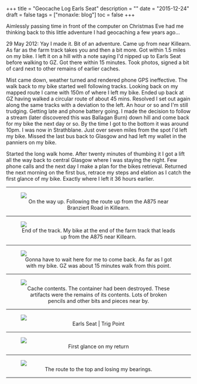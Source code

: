 +++
title = "Geocache Log  Earls Seat"
description = ""
date = "2015-12-24"
draft = false
tags = ["monaxle: blog"]
toc = false
+++

Aimlessly passing time in front of the computer on Christmas Eve had me thinking back to this little adventure I had geocaching a few years ago...

29 May 2012: Yay I made it. Bit of an adventure. Came up from near Killearn. As far as the farm track takes you and then a bit more. Got within 1.5 miles on my bike. I left it on a hill with a note saying I'd nipped up to Earls Seat before walking to GZ. Got there within 15 minutes. Took photos, signed a bit of card next to other remains of earlier caches.

Mist came down, weather turned and rendered phone GPS ineffective. The walk back to my bike started well following tracks. Looking back on my mapped route I came with 150m of where I left my bike. Ended up back at GZ having walked a circular route of about 45 mins. Resolved I set out again along the same tracks with a deviation to the left. An hour or so and I'm still trudging. Getting late and phone battery going. I made the decision to follow a stream (later discovered this was Ballagan Burn) down hill and come back for my bike the next day or so. By the time I got to the bottom it was around 10pm. I was now in Strathblane. Just over seven miles from the spot I'd left my bike. Missed the last bus back to Glasgow and had left my wallet in the panniers on my bike.

Started the long walk home. After twenty minutes of thumbing it I got a lift all the way back to central Glasgow where I was staying the night. Few phone calls and the next day I make a plan for the bikes retrieval. Returned the next morning on the first bus, retrace my steps and elation as I catch the first glance of my bike. Exactly where I left it 36 hours earlier.

---

<figure style="text-align: center">
  <img style="display:block;margin:auto" src="https://i.ibb.co/TxMZD2vt/7-1.jpg">
  <figcaption>On the way up. Following the route up from the A875 near Branziert Road in Killearn.</figcaption>
</figure>

---

<figure style="text-align: center">
  <img style="display:block;margin:auto" src="https://i.ibb.co/776nrMb/2-1.jpg">
  <figcaption>End of the track. My bike at the end of the farm track that leads up from the A875 near Killearn.</figcaption>
</figure>


---

<figure style="text-align: center">
  <img style="display:block;margin:auto" src="https://i.ibb.co/350C8NhP/6-1.jpg">
  <figcaption>Gonna have to wait here for me to come back. As far as I got with my bike. GZ was about 15 minutes walk from this point.</figcaption>
</figure>


---

<figure style="text-align: center">
  <img style="display:block;margin:auto" src="https://i.ibb.co/DcGkSFD/3-1.jpg">
  <figcaption>Cache contents. The container had been destroyed. These artifacts were the remains of its contents. Lots of broken pencils and other bits and pieces near by.</figcaption>
</figure>


---

<figure style="text-align: center">
  <img style="display:block;margin:auto" src="https://i.ibb.co/pvpV5C54/4-1.jpg">
  <figcaption>Earls Seat | Trig Point</figcaption>
</figure>


---

<figure style="text-align: center">
  <img style="display:block;margin:auto" src="https://i.ibb.co/whZpsxmp/5-1.jpg">
  <figcaption>First glance on my return</figcaption>
</figure>


---

<figure style="text-align: center">
  <img style="display:block;margin:auto" src="https://i.ibb.co/VY4Np5WG/20120530-Earls-Seat-geocache.jpg">
  <figcaption>The route to the top and losing my bearings. </figcaption>
</figure>


***
